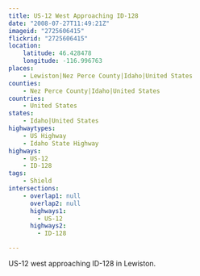 ```yaml
---
title: US-12 West Approaching ID-128
date: "2008-07-27T11:49:21Z"
imageid: "2725606415"
flickrid: "2725606415"
location:
    latitude: 46.428478
    longitude: -116.996763
places:
    - Lewiston|Nez Perce County|Idaho|United States
counties:
    - Nez Perce County|Idaho|United States
countries:
    - United States
states:
    - Idaho|United States
highwaytypes:
    - US Highway
    - Idaho State Highway
highways:
    - US-12
    - ID-128
tags:
    - Shield
intersections:
    - overlap1: null
      overlap2: null
      highways1:
        - US-12
      highways2:
        - ID-128

---
```

US-12 west approaching ID-128 in Lewiston.